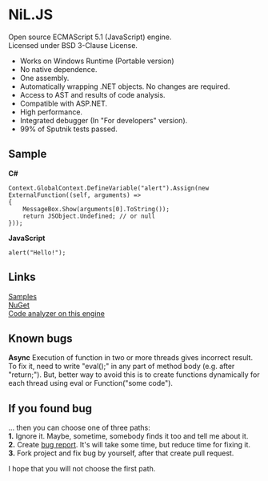 
NiL.JS
======
    
Open source ECMAScript 5.1 (JavaScript) engine.<br/>
Licensed under BSD 3-Clause License.
    
* Works on Windows Runtime (Portable version)
* No native dependence.
* One assembly.
* Automatically wrapping .NET objects. No changes are required.
* Access to AST and results of code analysis.
* Compatible with ASP.NET.
* High performance.
* Integrated debugger (In "For developers" version).
* 99% of Sputnik tests passed.

## Sample
    
**C\#**

    Context.GlobalContext.DefineVariable("alert").Assign(new ExternalFunction((self, arguments) =>
    {
        MessageBox.Show(arguments[0].ToString());
        return JSObject.Undefined; // or null
    }));

**JavaScript**
    
    alert("Hello!");

## Links

[Samples](https://github.com/nilproject/NiL.JS/wiki/Samples)  
[NuGet](https://www.nuget.org/packages/NiL.JS)  
[Code analyzer on this engine](http://nilproject.net/linter.html)  

## Known bugs

**Async**
Execution of function in two or more threads gives incorrect result. To fix it, need to write "eval();" in any part of method body (e.g. after "return;"). But, better way to avoid this is to create functions dynamically for each thread using eval or Function("some code").

## If you found bug

... then you can choose one of three paths:  
  **1.** Ignore it. Maybe, sometime, somebody finds it too and tell me about it.  
  **2.** Create [bug report](https://github.com/nilproject/NiL.JS/issues). It's will take some time, but reduce time for fixing it.  
  **3.** Fork project and fix bug by yourself, after that create pull request.  

I hope that you will not choose the first path.

